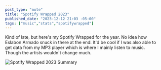 ```yaml
---
post_type: "note" 
title: "Spotify Wrapped 2023"
published_date: "2023-12-12 21:03 -05:00"
tags: ["music","stats","spotifywrapped"]
---
```


Kind of late, but here's my Spotify Wrapped for the year. No idea how Eslabon Armado snuck in there at the end. It'd be cool if I was also able to get data from my MP3 player which is where I mainly listen to music. Though the artists wouldn't change much.

![Spotify Wrapped 2023 Summary](/files/images/spotify-wrapped-1.png)